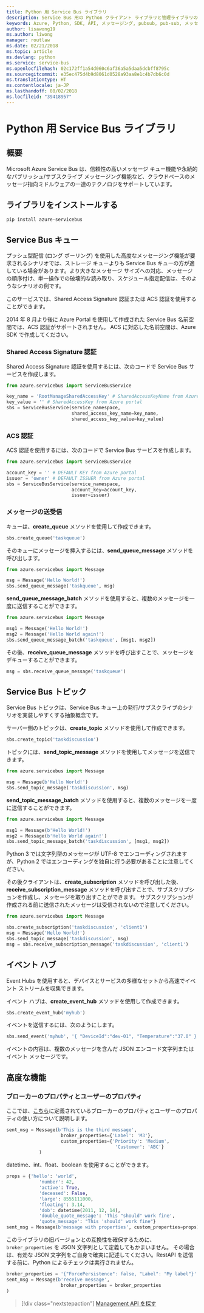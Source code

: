 ```yaml
---
title: Python 用 Service Bus ライブラリ
description: Service Bus 用の Python クライアント ライブラリと管理ライブラリのリファレンス ドキュメント
keywords: Azure, Python, SDK, API, メッセージング, pubsub, pub-sub, メッセージ ブローカー
author: lisawong19
ms.author: liwong
manager: routlaw
ms.date: 02/21/2018
ms.topic: article
ms.devlang: python
ms.service: service-bus
ms.openlocfilehash: 02c172ff1a54d060c6af36a5a5daa5dcbff8795c
ms.sourcegitcommit: e35ec475d4b9d8061d0528a93aa8e1c4b7db6c0d
ms.translationtype: HT
ms.contentlocale: ja-JP
ms.lasthandoff: 08/02/2018
ms.locfileid: "39418957"
---
```

# <a name="service-bus-libraries-for-python"></a>Python 用 Service Bus ライブラリ

## <a name="overview"></a>概要

Microsoft Azure Service Bus は、信頼性の高いメッセージ キュー機能や永続的なパブリッシュ/サブスクライブ メッセージング機能など、クラウドベースのメッセージ指向ミドルウェアの一連のテクノロジをサポートしています。 

## <a name="install-the-libraries"></a>ライブラリをインストールする
```bash
pip install azure-servicebus
```

## <a name="servicebus-queues"></a>Service Bus キュー
プッシュ型配信 (ロング ポーリング) を使用した高度なメッセージング機能が要求されるシナリオでは、ストレージ キューよりも Service Bus キューの方が適している場合があります。より大きなメッセージ サイズへの対応、メッセージの順序付け、単一操作での破壊的な読み取り、スケジュール指定配信は、そのようなシナリオの例です。

このサービスでは、Shared Access Signature 認証または ACS 認証を使用することができます。

2014 年 8 月より後に Azure Portal を使用して作成された Service Bus 名前空間では、ACS 認証がサポートされません。 ACS に対応した名前空間は、Azure SDK で作成してください。

### <a name="shared-access-signature-authentication"></a>Shared Access Signature 認証

Shared Access Signature 認証を使用するには、次のコードで Service Bus サービスを作成します。

```python
from azure.servicebus import ServiceBusService

key_name = 'RootManageSharedAccessKey' # SharedAccessKeyName from Azure portal
key_value = '' # SharedAccessKey from Azure portal
sbs = ServiceBusService(service_namespace,
                        shared_access_key_name=key_name,
                        shared_access_key_value=key_value)
```

### <a name="acs-authentication"></a>ACS 認証

ACS 認証を使用するには、次のコードで Service Bus サービスを作成します。

```python
from azure.servicebus import ServiceBusService

account_key = '' # DEFAULT KEY from Azure portal
issuer = 'owner' # DEFAULT ISSUER from Azure portal
sbs = ServiceBusService(service_namespace,
                        account_key=account_key,
                        issuer=issuer)
```
### <a name="sending-and-receiving-messages"></a>メッセージの送受信

キューは、**create\_queue** メソッドを使用して作成できます。

```python
sbs.create_queue('taskqueue')
```
そのキューにメッセージを挿入するには、**send\_queue\_message** メソッドを呼び出します。

```python
from azure.servicebus import Message

msg = Message('Hello World!')
sbs.send_queue_message('taskqueue', msg)
```
**send\_queue\_message_batch** メソッドを使用すると、複数のメッセージを一度に送信することができます。

```python
from azure.servicebus import Message

msg1 = Message('Hello World!')
msg2 = Message('Hello World again!')
sbs.send_queue_message_batch('taskqueue', [msg1, msg2])
```
その後、**receive\_queue\_message** メソッドを呼び出すことで、メッセージをデキューすることができます。

```python
msg = sbs.receive_queue_message('taskqueue')
```

## <a name="servicebus-topics"></a>Service Bus トピック

Service Bus トピックは、Service Bus キュー上の発行/サブスクライブのシナリオを実装しやすくする抽象概念です。

サーバー側のトピックは、**create\_topic** メソッドを使用して作成できます。

```python
sbs.create_topic('taskdiscussion')
```
トピックには、**send\_topic\_message** メソッドを使用してメッセージを送信できます。

```python
from azure.servicebus import Message

msg = Message(b'Hello World!')
sbs.send_topic_message('taskdiscussion', msg)
```

**send\_topic\_message_batch** メソッドを使用すると、複数のメッセージを一度に送信することができます。

```python
from azure.servicebus import Message

msg1 = Message(b'Hello World!')
msg2 = Message(b'Hello World again!')
sbs.send_topic_message_batch('taskdiscussion', [msg1, msg2])
```

Python 3 では文字列型のメッセージが UTF-8 でエンコーディングされますが、Python 2 ではエンコーディングを独自に行う必要があることに注意してください。

その後クライアントは、**create\_subscription** メソッドを呼び出した後、**receive\_subscription\_message** メソッドを呼び出すことで、サブスクリプションを作成し、メッセージを取り出すことができます。 サブスクリプションが作成される前に送信されたメッセージは受信されないので注意してください。

```python
from azure.servicebus import Message

sbs.create_subscription('taskdiscussion', 'client1')
msg = Message('Hello World!')
sbs.send_topic_message('taskdiscussion', msg)
msg = sbs.receive_subscription_message('taskdiscussion', 'client1')
```

## <a name="event-hub"></a>イベント ハブ

Event Hubs を使用すると、デバイスとサービスの多様なセットから高速でイベント ストリームを収集できます。

イベント ハブは、**create\_event\_hub** メソッドを使用して作成できます。

```python
sbs.create_event_hub('myhub')
```
イベントを送信するには、次のようにします。

```python
sbs.send_event('myhub', '{ "DeviceId":"dev-01", "Temperature":"37.0" }')
```
イベントの内容は、複数のメッセージを含んだ JSON エンコード文字列またはイベント メッセージです。

## <a name="advanced-features"></a>高度な機能

### <a name="broker-properties-and-user-properties"></a>ブローカーのプロパティとユーザーのプロパティ

ここでは、[こちら](https://docs.microsoft.com/rest/api/servicebus/message-headers-and-properties)に定義されているブローカーのプロパティとユーザーのプロパティの使い方について説明します。

```python
sent_msg = Message(b'This is the third message',
                    broker_properties={'Label': 'M3'},
                    custom_properties={'Priority': 'Medium',
                                        'Customer': 'ABC'}
            )
```
datetime、int、float、boolean を使用することができます。

```python
props = {'hello': 'world',
            'number': 42,
            'active': True,
            'deceased': False,
            'large': 8555111000,
            'floating': 3.14,
            'dob': datetime(2011, 12, 14),
            'double_quote_message': 'This "should" work fine',
            'quote_message': "This 'should' work fine"}
sent_msg = Message(b'message with properties', custom_properties=props)
```
このライブラリの旧バージョンとの互換性を確保するために、`broker_properties` を JSON 文字列として定義してもかまいません。
その場合は、有効な JSON 文字列をご自身で確実に記述してください。RestAPI を送信する前に、Python によるチェックは実行されません。

```python
broker_properties = '{"ForcePersistence": false, "Label": "My label"}'
sent_msg = Message(b'receive message',
                    broker_properties = broker_properties
)
```

> [!div class="nextstepaction"]
> [Management API を探す](/python/api/overview/azure/servicebus/management)
